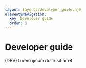 ```yaml
---
layout: layouts/developer_guide.njk
eleventyNavigation:
  key: Developer guide
  order: 3
---
```


# Developer guide

(DEV) Lorem ipsum dolor sit amet.

